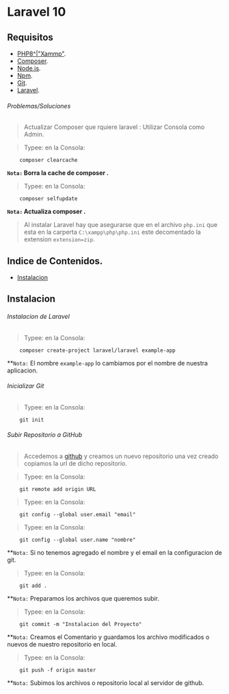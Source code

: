 # Laravel 10

## Requisitos

- [PHP8^|"Xammp"](https://www.apachefriends.org/es/download.html).
- [Composer](https://getcomposer.org/).
- [Node.js](https://nodejs.org/).
- [Npm](https://docs.npmjs.com/).
- [Git](https://git-scm.com/).
- [Laravel](https://laravel.com/docs/10.x).

###### Problemas/Soluciones

> Actualizar Composer que rquiere laravel : Utilizar Consola como Admin.

>Typee: en la Consola:
```console
    composer clearcache
```
**`Nota:` Borra la cache de composer .**

>Typee: en la Consola:
```console
    composer selfupdate
```
**`Nota:` Actualiza composer .**

> Al instalar Laravel hay que asegurarse que en el archivo `php.ini` que esta en la carperta `C:\xampp\php\php.ini` este decomentado la extension `extension=zip`.

<a name="top"></a>

## Indice de Contenidos.

- [Instalacion](#item1)

<a name="item1"></a>

## Instalacion

###### Instalacion de Laravel

>Typee: en la Consola:
```console
    composer create-project laravel/laravel example-app
```
**`Nota:` El nombre `example-app` lo cambiamos por el nombre de nuestra aplicacion.

###### Inicializar Git

>Typee: en la Consola:
```console
    git init
```
###### Subir Repositorio a GitHub

> Accedemos a [github](https://github.com/) y creamos un nuevo repositorio una vez creado copiamos la url de dicho repositorio.

>Typee: en la Consola:
```console
    git remote add origin URL
```
>Typee: en la Consola:
```console
    git config --global user.email "email"
```
>Typee: en la Consola:
```console
    git config --global user.name "nombre"
```
**`Nota:` Si no tenemos agregado el nombre y el email en la configuracion de git.

>Typee: en la Consola:
```console
    git add .
```

**`Nota:` Preparamos los archivos que queremos subir.
>Typee: en la Consola:
```console
    git commit -m "Instalacion del Proyecto"
```
**`Nota:` Creamos el Comentario y guardamos los archivo modificados o nuevos de nuestro repositorio en local.

>Typee: en la Consola:
```console
    git push -f origin master
```
**`Nota:` Subimos los archivos o repositorio local al servidor de github.
